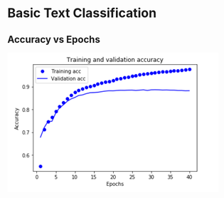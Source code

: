 # Basic Text Classification
## Accuracy vs Epochs
![alt text](https://github.com/Sagarsharma4244/TENSORFLOW/blob/master/2%20Tensorflow-Tutorials/1%20Keras/2%20Basic%20Text%20Classification/Accuracy%20vs%20Epochs.PNG "@sagarsharma4244")
